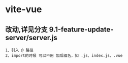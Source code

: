 # vite-vue

## 改动,详见分支 9.1-feature-update-server/server.js

    1、引入 @ 路径
    2、import的时候 可以不用 加后缀名，如 .js、index.js、.vue

